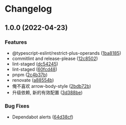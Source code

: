 # Changelog

## 1.0.0 (2022-04-23)


### Features

* @typescript-eslint/restrict-plus-operands ([1ba8185](https://github.com/powerfulyang/lint/commit/1ba8185a14f3be876126a84b8d8eb14e5910f23e))
* commitlint and release-please ([12c8502](https://github.com/powerfulyang/lint/commit/12c850221c95779f8db3d782c11d61b6a488632e))
* lint-staged ([dc54245](https://github.com/powerfulyang/lint/commit/dc54245980dc35c83a476ce975a8177b5a50fd72))
* lint-staged ([60fcd48](https://github.com/powerfulyang/lint/commit/60fcd48117c707fdc19fec160ac41f21f7c4a125))
* pnpm ([2c4b37b](https://github.com/powerfulyang/lint/commit/2c4b37b918bf24f2c97f793a9faac51790e4c0fd))
* renovate ([a88554b](https://github.com/powerfulyang/lint/commit/a88554b5d47e383816588d35dea222fa63cfb942))
* 俺不喜欢 arrow-body-style ([2bdb72b](https://github.com/powerfulyang/lint/commit/2bdb72b477843711894570318c0e4d0c1ed9567a))
* 升级依赖, 新的有效配置 ([3d388be](https://github.com/powerfulyang/lint/commit/3d388bec486a26171d8eac654d43e104005d8673))


### Bug Fixes

* Dependabot alerts ([64d38cf](https://github.com/powerfulyang/lint/commit/64d38cf148aff526d770df79b3edf22c8f37c15d))
